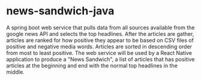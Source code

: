 # news-sandwich-java
A spring boot web service that pulls data from all sources available from the google news API and selects the top headlines.  After the articles are gather, articles are ranked for how positive they appear to be based on CSV files of positive and negative media words.  Articles are sorted in descending order from most to least positive.  The web service will be used by a React Native application to produce a "News Sandwich", a list of articles that has positive articles at the beginning and end with the normal top headlines in the middle.
